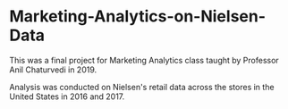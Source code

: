 # Marketing-Analytics-on-Nielsen-Data

This was a final project for Marketing Analytics class taught by Professor Anil Chaturvedi in 2019. 

Analysis was conducted on Nielsen's retail data across the stores in the United States in 2016 and 2017. 
